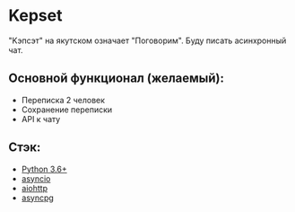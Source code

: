 # Kepset

"Kэпсэт" на якутском означает "Поговорим". Буду писать асинхронный чат.

## Основной функционал (желаемый):
* Переписка 2 человек
* Сохранение переписки
* API к чату

## Стэк:
* [Python 3.6+](https://docs.python.org/3/)
* [asyncio](https://docs.python.org/3/library/asyncio.html)
* [aiohttp](https://github.com/aio-libs/aiohttp)
* [asyncpg](https://github.com/MagicStack/asyncpg)